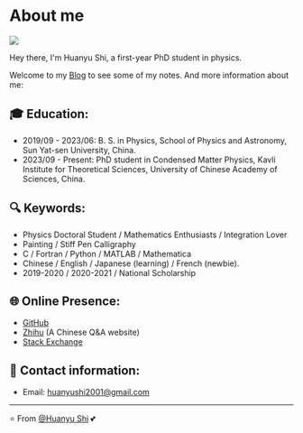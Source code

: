 # About me
<img src="https://komarev.com/ghpvc/?username=huanyushi&label=Profile+Views&color=0e75b6">

Hey there, I'm Huanyu Shi, a first-year PhD student in physics.

<!-- 
[![Top Langs](https://github-readme-stats.vercel.app/api/top-langs/?username=huanyushi)](https://github.com/huanyushi/github-readme-stats) 
-->
<!--
[![GitHub stats](https://github-readme-stats.vercel.app/api?username=huanyushi)](https://github.com/huanyushi/github-readme-stats)
-->


Welcome to my [Blog](https://huanyushi.github.io) to see some of my notes. And more information about me:

## 🎓 Education:
- 2019/09 - 2023/06: B. S. in Physics, School of Physics and Astronomy, Sun Yat-sen University, China.
- 2023/09 - Present: PhD student in Condensed Matter Physics, Kavli Institute for Theoretical Sciences, University of Chinese Academy of Sciences, China.

## 🔍 Keywords:

* Physics Doctoral Student / Mathematics Enthusiasts / Integration Lover 
* Painting / Stiff Pen Calligraphy
* C / Fortran / Python / MATLAB / Mathematica
* Chinese / English / Japanese (learning) / French (newbie).
* 2019-2020 / 2020-2021 / National Scholarship

## 🌐 Online Presence:

* [GitHub](https://github.com/huanyushi)
* [Zhihu](https://www.zhihu.com/people/za-ran-zhu-fu-liu-xing) (A Chinese Q&A website)
* [Stack Exchange](https://stackexchange.com/users/24950721/huanyu-shi)

## 📧 Contact information:

* Email: [huanyushi2001@gmail.com](mailto:huanyushi2001@gmail.com)

---
⭐️ From [@Huanyu Shi](https://github.com/huanyushi) 💕
